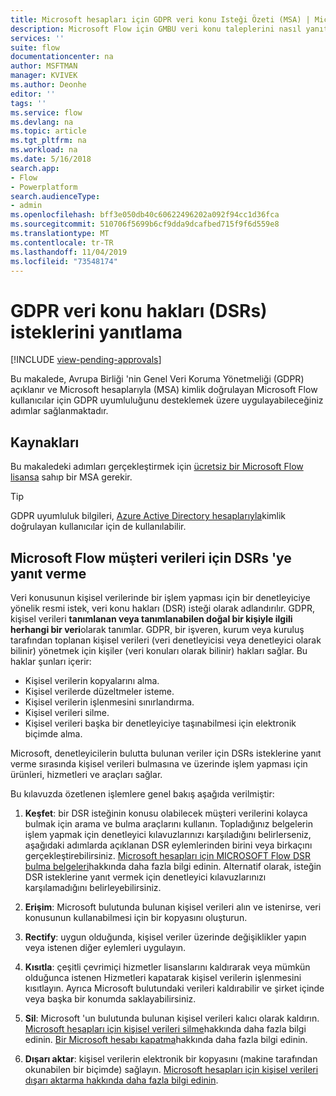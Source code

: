 ```yaml
---
title: Microsoft hesapları için GDPR veri konu Isteği Özeti (MSA) | Microsoft Docs
description: Microsoft Flow için GMBU veri konu taleplerini nasıl yanıtleyeceğinizi öğrenin.
services: ''
suite: flow
documentationcenter: na
author: MSFTMAN
manager: KVIVEK
ms.author: Deonhe
editor: ''
tags: ''
ms.service: flow
ms.devlang: na
ms.topic: article
ms.tgt_pltfrm: na
ms.workload: na
ms.date: 5/16/2018
search.app:
- Flow
- Powerplatform
search.audienceType:
- admin
ms.openlocfilehash: bff3e050db40c60622496202a092f94cc1d36fca
ms.sourcegitcommit: 510706f5699b6cf9dda9dcafbed715f9f6d559e8
ms.translationtype: MT
ms.contentlocale: tr-TR
ms.lasthandoff: 11/04/2019
ms.locfileid: "73548174"
---
```

# <a name="respond-to-gdpr-data-subject-rights-dsrs-requests"></a>GDPR veri konu hakları (DSRs) isteklerini yanıtlama
[!INCLUDE [view-pending-approvals](includes/cc-rebrand.md)]

Bu makalede, Avrupa Birliği 'nin Genel Veri Koruma Yönetmeliği (GDPR) açıklanır ve Microsoft hesaplarıyla (MSA) kimlik doğrulayan Microsoft Flow kullanıcılar için GDPR uyumluluğunu desteklemek üzere uygulayabileceğiniz adımlar sağlanmaktadır.

## <a name="prerequisites"></a>Kaynakları

Bu makaledeki adımları gerçekleştirmek için [ücretsiz bir Microsoft Flow lisansa](https://flow.microsoft.com/pricing/) sahıp bir MSA gerekir.

>[!TIP]
> GDPR uyumluluk bilgileri, [Azure Active Directory hesaplarıyla](gdpr-dsr-summary.md)kimlik doğrulayan kullanıcılar için de kullanılabilir.
>
>

## <a name="respond-to-dsrs-for-microsoft-flow-customer-data"></a>Microsoft Flow müşteri verileri için DSRs 'ye yanıt verme

Veri konusunun kişisel verilerinde bir işlem yapması için bir denetleyiciye yönelik resmi istek, veri konu hakları (DSR) isteği olarak adlandırılır. GDPR, kişisel verileri **tanımlanan veya tanımlanabilen doğal bir kişiyle ilgili herhangi bir veri**olarak tanımlar. GDPR, bir işveren, kurum veya kuruluş tarafından toplanan kişisel verileri (veri denetleyicisi veya denetleyici olarak bilinir) yönetmek için kişiler (veri konuları olarak bilinir) hakları sağlar. Bu haklar şunları içerir:

* Kişisel verilerin kopyalarını alma.
* Kişisel verilerde düzeltmeler isteme.
* Kişisel verilerin işlenmesini sınırlandırma.
* Kişisel verileri silme.
* Kişisel verileri başka bir denetleyiciye taşınabilmesi için elektronik biçimde alma.

Microsoft, denetleyicilerin bulutta bulunan veriler için DSRs isteklerine yanıt verme sırasında kişisel verileri bulmasına ve üzerinde işlem yapması için ürünleri, hizmetleri ve araçları sağlar.

Bu kılavuzda özetlenen işlemlere genel bakış aşağıda verilmiştir:

1. **Keşfet**: bir DSR isteğinin konusu olabilecek müşteri verilerini kolayca bulmak için arama ve bulma araçlarını kullanın. Topladığınız belgelerin işlem yapmak için denetleyici kılavuzlarınızı karşıladığını belirlerseniz, aşağıdaki adımlarda açıklanan DSR eylemlerinden birini veya birkaçını gerçekleştirebilirsiniz. [Microsoft hesapları için MICROSOFT Flow DSR bulma belgeleri](gdpr-dsr-discovery-msa.md)hakkında daha fazla bilgi edinin. Alternatif olarak, isteğin DSR isteklerine yanıt vermek için denetleyici kılavuzlarınızı karşılamadığını belirleyebilirsiniz.

1. **Erişim**: Microsoft bulutunda bulunan kişisel verileri alın ve istenirse, veri konusunun kullanabilmesi için bir kopyasını oluşturun.

1. **Rectify**: uygun olduğunda, kişisel veriler üzerinde değişiklikler yapın veya istenen diğer eylemleri uygulayın.

1. **Kısıtla**: çeşitli çevrimiçi hizmetler lisanslarını kaldırarak veya mümkün olduğunca istenen Hizmetleri kapatarak kişisel verilerin işlenmesini kısıtlayın. Ayrıca Microsoft bulutundaki verileri kaldırabilir ve şirket içinde veya başka bir konumda saklayabilirsiniz.

1. **Sil**: Microsoft 'un bulutunda bulunan kişisel verileri kalıcı olarak kaldırın. [Microsoft hesapları için kişisel verileri silme](gdpr-dsr-delete-msa.md)hakkında daha fazla bilgi edinin. [Bir Microsoft hesabı kapatma](gdpr-dsr-accountclose-msa.md)hakkında daha fazla bilgi edinin.

1. **Dışarı aktar**: kişisel verilerin elektronik bir kopyasını (makine tarafından okunabilen bir biçimde) sağlayın. [Microsoft hesapları için kişisel verileri dışarı aktarma hakkında daha fazla bilgi edinin](gdpr-dsr-export-msa.md).
